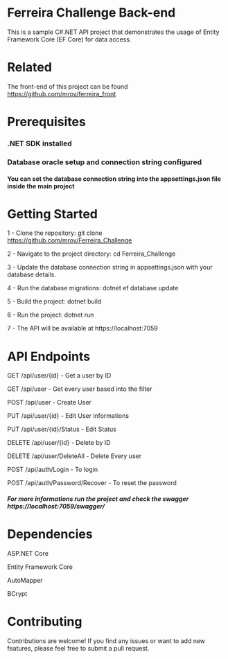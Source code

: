 # Ferreira Challenge Back-end
This is a sample C#.NET API project that demonstrates the usage of Entity Framework Core (EF Core) for data access.

# Related

The front-end of this project can be found https://github.com/mrov/ferreira_front

# Prerequisites

### .NET SDK installed

### Database oracle setup and connection string configured

#### You can set the database connection string into the appsettings.json file inside the main project

# Getting Started

1 - Clone the repository: git clone https://github.com/mrov/Ferreira_Challenge

2 - Navigate to the project directory: cd Ferreira_Challenge

3 - Update the database connection string in appsettings.json with your database details.

4 - Run the database migrations: dotnet ef database update

5 - Build the project: dotnet build

6 - Run the project: dotnet run

7 - The API will be available at https://localhost:7059

# API Endpoints

GET     /api/user/{id} - Get a user by ID

GET     /api/user - Get every user based into the filter

POST    /api/user - Create User

PUT     /api/user/{id} - Edit User informations

PUT     /api/user/{id}/Status - Edit Status

DELETE  /api/user/{id} - Delete by ID

DELETE  /api/user/DeleteAll - Delete Every user

POST    /api/auth/Login - To login

POST    /api/auth/Password/Recover - To reset the password

##### For more informations run the project and check the swagger https://localhost:7059/swagger/


# Dependencies

ASP.NET Core

Entity Framework Core

AutoMapper

BCrypt

# Contributing
Contributions are welcome! If you find any issues or want to add new features, please feel free to submit a pull request.
